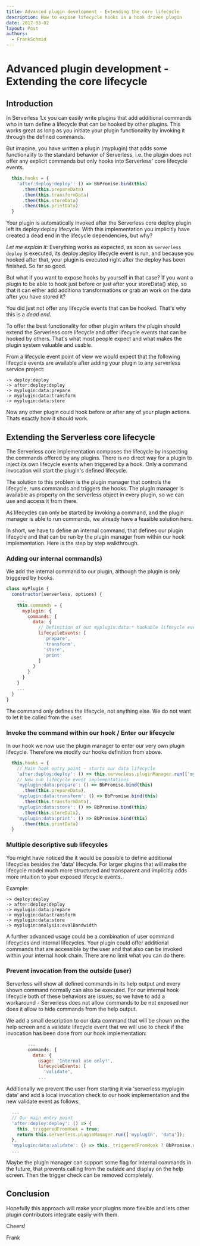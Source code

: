 ```yaml
---
title: Advanced plugin development - Extending the core lifecycle
description: How to expose lifecycle hooks in a hook driven plugin
date: 2017-03-02
layout: Post
authors:
  - FrankSchmid
---
```

# Advanced plugin development - Extending the core lifecycle

## Introduction

In Serverless 1.x you can easily write plugins that add additional commands who in turn define a lifecycle
that can be hooked by other plugins. This works great as long as you initiate your plugin functionality by
invoking it through the defined commands.

But imagine, you have written a plugin (myplugin) that adds some functionality to the standard behavior of Serverless,
i.e. the plugin does not offer any explicit commands but only hooks into Serverless' core lifecycle events.

```js
  this.hooks = {
    'after:deploy:deploy': () => BbPromise.bind(this)
      .then(this.prepareData)
      .then(this.transformData)
      .then(this.storeData)
      .then(this.printData)
  }
```

Your plugin is automatically invoked after the Serverless core deploy plugin left its deploy:deploy lifecycle.
With this implementation you implicitly have created a dead end in the lifecycle dependencies, but why?

*Let me explain it:* Everything works as expected, as soon as `serverless deploy` is executed, its deploy:deploy
lifecycle event is run, and because you hooked after that, your plugin is executed right after the deploy has
been finished. So far so good.

But what if you want to expose hooks by yourself in that case? If you want a plugin to be able to hook just before
or just after your storeData() step, so that it can either add additiona transformations or grab an work on the data
after you have stored it?

You did just not offer any lifecycle events that can be hooked. That's why this is a *dead end*.


To offer the best functionality for other plugin writers the plugin should extend the Serverless core lifecycle
and offer lifecycle events that can be hooked by others. That's what most people expect and what makes the plugin
system valuable and usable.

From a lifecycle event point of view we would expect that the following lifecycle events are available after
adding your plugin to any serverless service project:

```
-> deploy:deploy
-> after:deploy:deploy
-> myplugin:data:prepare
-> myplugin:data:transform
-> myplugin:data:store
```

Now any other plugin could hook before or after any of your plugin actions. Thats exactly how it should work.


## Extending the Serverless core lifecycle

The Serverless core implementation composes the lifecycle by inspecting the commands offered by any plugins. There is
no direct way for a plugin to inject its own lifecycle events when triggered by a hook. Only a command invocation will
start the plugin's defined lifecycle.

The solution to this problem is the plugin manager that controls the lifecycle, runs commands and triggers the hooks.
The plugin manager is available as property on the serverless object in every plugin, so we can use and access it from there.

As lifecycles can only be started by invoking a command, and the plugin manager is able to run commands, we already have a 
feasible solution here.

In short, we have to define an internal command, that defines our plugin lifecycle and that can be
run by the plugin manager from within our hook implementation. Here is the step by step walkthrough.

### Adding our internal command(s)

We add the internal command to our plugin, although the plugin is only triggered by hooks.
```js
class myPlugin {
  constructor(serverless, options) {
    ...
    this.commands = {
      myplugin: {
        commands: {
          data: {
            // Definition of out myplugin:data:* hookable lifecycle events
            lifecycleEvents: [
              'prepare',
              'transform',
              'store',
              'print'
            ]
          }
        }
      }
    }
    ...
  }
}
```
The command only defines the lifecycle, not anything else. We do not want to let it be called from the user.

### Invoke the command within our hook / Enter our lifecycle

In our hook we now use the plugin manager to enter our very own plugin lifecycle. Therefore we modify our hooks
definition from above.

```js
  this.hooks = {
    // Main hook entry point - starts our data lifecycle
    'after:deploy:deploy': () => this.serverless.pluginManager.run(['myplugin', 'data']),
    // New sub lifecycle event implementations
    'myplugin:data:prepare': () => BbPromise.bind(this)
      .then(this.prepareData),
    'myplugin:data:transform': () => BbPromise.bind(this)
      .then(this.transformData),
    'myplugin:data:store': () => BbPromise.bind(this)
      .then(this.storeData),
    'myplugin:data:print': () => BbPromise.bind(this)
      .then(this.printData)
  }
```


### Multiple descriptive sub lifecycles

You might have noticed the it would be possible to define additional lifecycles besides the 'data' lifecycle.
For larger plugins that will make the lifecycle model much more structured and transparent and implicitly adds
more intuition to your exposed lifecycle events.

Example:
```
-> deploy:deploy
-> after:deploy:deploy
-> myplugin:data:prepare
-> myplugin:data:transform
-> myplugin:data:store
-> myplugin:analysis:evalBandwidth
```

A further advanced usage could be a combination of user command lifecycles and internal lifecycles. Your plugin
could offer additional commands that are accessible by the user and that also can be invoked within your internal
hook chain. There are no limit what you can do there.

### Prevent invocation from the outside (user)

Serverless will show all defined commands in its help output and every shown command normally can also be executed.
For our internal hook lifecycle both of these behaviors are issues, so we have to add a workaround - Serverless does 
not allow commands to be not exposed nor does it allow to hide commands from the help output.

We add a small description to our data command that will be shown on the help screen and a validate lifecycle event that
we will use to check if the invocation has been done from our hook implementation:
```js
        ...
        commands: {
          data: {
            usage: 'Internal use only!',
            lifecycleEvents: [
              'validate',
            ...
```

Additionally we prevent the user from starting it via 'serverless myplugin data' and add a local invocation check to our
hook implementation and the new validate event as follows:

```js
  ...
  // Our main entry point
  'after:deploy:deploy': () => {
    this._triggeredFromHook = true;
    return this.serverless.pluginManager.run(['myplugin', 'data']);
  },
  'myplugin:data:validate': () => this._triggeredFromHook ? BbPromise.resolve() : BbPromise.reject(new Error('Internal use only')),
  ...
```

Maybe the plugin manager can support some flag for internal commands in the future, that prevents calling from the outside and 
display on the help screen. Then the trigger check can be removed completely.

## Conclusion

Hopefully this approach will make your plugins more flexible and lets other plugin contributors integrate easily with them.

Cheers!

Frank